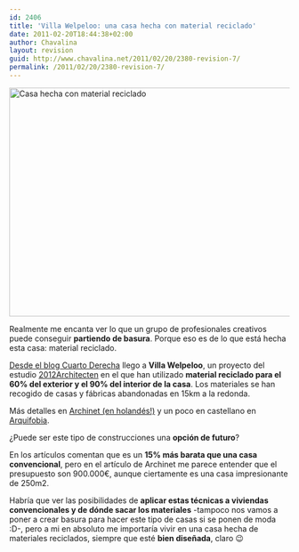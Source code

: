 ```yaml
---
id: 2406
title: 'Villa Welpeloo: una casa hecha con material reciclado'
date: 2011-02-20T18:44:38+02:00
author: Chavalina
layout: revision
guid: http://www.chavalina.net/2011/02/20/2380-revision-7/
permalink: /2011/02/20/2380-revision-7/
---
```

<img class="aligncenter size-full wp-image-2399" title="casareciclada" src="http://www.chavalina.net/imagenes/2011/02/casareciclada.jpg" alt="Casa hecha con material reciclado" width="537" height="411" srcset="http://www.chavalina.net/imagenes/2011/02/casareciclada.jpg 537w, http://www.chavalina.net/imagenes/2011/02/casareciclada-300x229.jpg 300w, http://www.chavalina.net/imagenes/2011/02/casareciclada-500x382.jpg 500w" sizes="(max-width: 537px) 100vw, 537px" />

Realmente me encanta ver lo que un grupo de profesionales creativos puede conseguir **partiendo de basura**. Porque eso es de lo que está hecha esta casa: material reciclado.

<a href="http://www.cuartoderecha.com/5002/" target="_blank">Desde el blog Cuarto Derecha</a> llego a **Villa Welpeloo**, un proyecto del estudio <a href="http://www.2012architecten.nl/#/English,Villa%20Welpeloo" target="_blank">2012Architecten</a> en el que han utilizado **material reciclado para el 60% del exterior y el 90% del interior de la casa**. Los materiales se han recogido de casas y fábricas abandonadas en 15km a la redonda.

Más detalles en <a href="http://www.archined.nl/reportages/wederopbouw-nieuwe-stijl/" target="_blank">Archinet (en holandés!)</a> y un poco en castellano en <a href="http://arquifobia.blogspot.com/2010/10/villa-welpeloo-2012architecten.html" target="_blank">Arquifobia</a>.

¿Puede ser este tipo de construcciones una **opción de futuro**?

En los artículos comentan que es un **15% más barata que una casa convencional**, pero en el artículo de Archinet me parece entender que el presupuesto son 900.000€, aunque ciertamente es una casa impresionante de 250m2.

Habría que ver las posibilidades de **aplicar estas técnicas a viviendas convencionales y de dónde sacar los materiales** -tampoco nos vamos a poner a crear basura para hacer este tipo de casas si se ponen de moda :D-, pero a mi en absoluto me importaría vivir en una casa hecha de materiales reciclados, siempre que esté **bien diseñada**, claro 😉